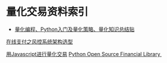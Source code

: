 
# 量化交易资料索引



- [量化编程、Python入门及量化策略、量化知识总结贴](https://xueqiu.com/7381621247/64925383?hmsr=toutiao.io&utm_medium=toutiao.io&utm_source=toutiao.io) 

[在线支付之风控系统架构选型](http://www.infoq.com/cn/articles/risk-management-analysis-system)

[用Javascript进行量化交易](https://github.com/zeropool/botvs?hmsr=toutiao.io&utm_medium=toutiao.io&utm_source=toutiao.io)
[Python Open Source Financial Library ](https://github.com/thalesians/pythalesians)
